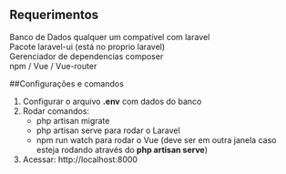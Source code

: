 

## Requerimentos 
<p>
 Banco de Dados qualquer um compatível com laravel<br>
 Pacote laravel-ui (está no proprio laravel) <br>
 Gerenciador de dependencias composer<br>
 npm / Vue / Vue-router
    <br>
 </p>
 <p>
 
 ##Configurações e comandos
 <ol>
 <li>Configurar o arquivo <strong>.env</strong> com dados do banco</li>
 <li> Rodar comandos:
 <ul>
 <li> php artisan migrate</li>
<li>php artisan serve para rodar o Laravel</li>
<li> npm run watch para rodar o Vue (deve ser em outra janela caso esteja rodando através do <b>php artisan serve</b>)</li>
</ul>
<li>Acessar: http://localhost:8000</li>
</ol>

